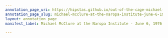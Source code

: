 ```yaml
---
annotation_page_uri: https://hipstas.github.io/out-of-the-cage-michael-mcclure-and-the-digital-lyric-archive/annotations/michael-mcclure-at-the-naropa-institute-june-6-1976-canvas-1-layer.json
annotation_page_slug: michael-mcclure-at-the-naropa-institute-june-6-1976-canvas-1-layer
layout: annotation_page
manifest_label: Michael McClure at the Naropa Institute - June 6, 1976

---
```

